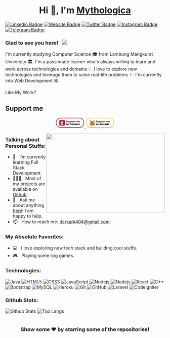 <h1 align="center">Hi 👋, I'm <a href="https://github.com/mythologica404/">Mythologica</a></h1>

[![Linkedin Badge](https://img.shields.io/badge/-LinkedIn-0e76a8?style=flat-square&logo=Linkedin&logoColor=white)](https://linkedin.com/in/mythologica404)
[![Website Badge](https://img.shields.io/badge/Website-e4405f?style=flat-square&logo=google-chrome&logoColor=white)](https://webnyaiki.skom.id)
[![Twitter Badge](https://img.shields.io/badge/-Discord-3b5998?style=flat-square&logo=Discord&logoColor=white)](https://discordapp.com/users/212187647945342977)
[![Instagram Badge](https://img.shields.io/badge/-Instagram-e4405f?style=flat-square&logo=Instagram&logoColor=white)](https://instagram.com/kutaktaupun/)
[![Telegram Badge](https://img.shields.io/badge/-Facebook-0088cc?style=flat-square&logo=Facebook&logoColor=white)](https://facebook.com/mrizky.saputra.39)

### Glad to see you here! &nbsp; ![](https://visitor-badge.glitch.me/badge?page_id=mythologica404.mythologica404&style=flat-square&color=0088cc)

I'm currently studying Computer Science 🎓 from Lambung Mangkurat University 🏛. I'm a passionate learner who's always willing to learn and work across technologies and domains 💡. I love to explore new technologies and leverage them to solve real-life problems ✨. I'm currently into Web Development 🕸️.

Like My Work?

## Support me

<p align="center">
  <a href="https://trakteer.id/m-rizky-saputra-bwtqs/tip" target="_blank">
    <img width="18%" alt="Support me with Trakteer" src="https://raw.githubusercontent.com/Mythologica404/Mythologica404/main/.resources/support-trakteer.png"/>
  </a>
  <a href="https://saweria.co/mythologica" target="_blank">
      <img width="18%" alt="Support me with Saweria" src="https://raw.githubusercontent.com/Mythologica404/Mythologica404/main/.resources/support-saweria.png"/>
  </a>
</p>

<img align="right" height="250" width="375" alt="" src="https://cdn.dribbble.com/users/2401141/screenshots/5487982/developers-gif-showcase.gif" />

### Talking about Personal Stuffs:

- 🚀 &nbsp; I’m currently learning Full Stack Development.
- 👨🏻‍💻 &nbsp; Most of my projects are available on [Github](https://github.com/Mythologica404).
- 💬 &nbsp; Ask me about anything [here](https://github.com/Mythologica404/Mythologica404/issues/1)! I am happy to help.
- 📫 &nbsp; How to reach me: darkark404@gmail.com.

### My Absolute Favorites:

- 💻 &nbsp; I love exploring new tech stack and building cool stuffs.
- 🎮 &nbsp; Playing some rpg games.

###

###

###

### Technologies:

![Java](https://img.shields.io/badge/-Java-red?style=flat-square&logo=java)
![HTML5](https://img.shields.io/badge/-HTML5-E34F26?style=flat-square&logo=html5&logoColor=white)
![CSS3](https://img.shields.io/badge/-CSS3-1572B6?style=flat-square&logo=css3)
![JavaScript](https://img.shields.io/badge/-JavaScript-black?style=flat-square&logo=javascript)
![Nodejs](https://img.shields.io/badge/-Nodejs-black?style=flat-square&logo=Node.js)
![Nodejs](https://img.shields.io/badge/-Vuejs-black?style=flat-square&logo=Vue.js)
![React](https://img.shields.io/badge/-React-black?style=flat-square&logo=react)
![C++](https://img.shields.io/badge/-C++-00599C?style=flat-square&logo=c)
![Bootstrap](https://img.shields.io/badge/-Bootstrap-563D7C?style=flat-square&logo=bootstrap)
![MySQL](https://img.shields.io/badge/-MySQL-black?style=flat-square&logo=mysql)
![Heroku](https://img.shields.io/badge/-Heroku-430098?style=flat-square&logo=heroku)
![Git](https://img.shields.io/badge/-Git-black?style=flat-square&logo=git)
![GitHub](https://img.shields.io/badge/-GitHub-181717?style=flat-square&logo=github)
![Laravel](https://img.shields.io/badge/-Laravel-181717?style=flat-square&logo=laravel)
![Codeigniter](https://img.shields.io/badge/-Codeigniter-181717?style=flat-square&logo=codeigniter)

### Github Stats:

![Github Stats](https://github-readme-stats.vercel.app/api?username=mythologica404&count_private=true&show_icons=true&include_all_commits=true&theme=highcontrast)
![Top Langs](https://github-readme-stats.vercel.app/api/top-langs/?username=mythologica404&hide=TeX&layout=compact&theme=highcontrast)

#

<div align="center">

### Show some ❤️ by starring some of the repositories!

</div>
